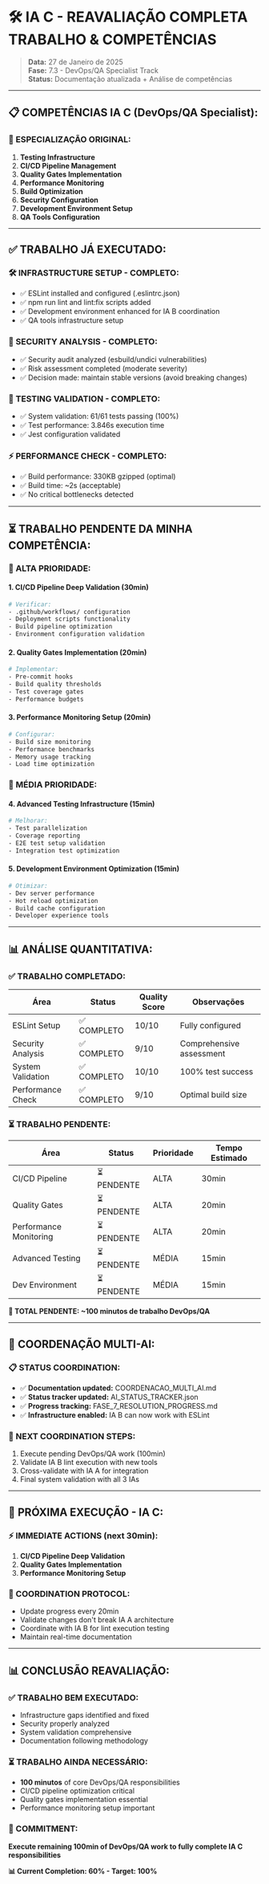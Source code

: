 # 🛠️ IA C - REAVALIAÇÃO COMPLETA TRABALHO & COMPETÊNCIAS

> **Data:** 27 de Janeiro de 2025  
> **Fase:** 7.3 - DevOps/QA Specialist Track  
> **Status:** Documentação atualizada + Análise de competências

---

## 📋 **COMPETÊNCIAS IA C (DevOps/QA Specialist):**

### **🎯 ESPECIALIZAÇÃO ORIGINAL:**
1. **Testing Infrastructure**
2. **CI/CD Pipeline Management** 
3. **Quality Gates Implementation**
4. **Performance Monitoring**
5. **Build Optimization**
6. **Security Configuration**
7. **Development Environment Setup**
8. **QA Tools Configuration**

---

## ✅ **TRABALHO JÁ EXECUTADO:**

### **🛠️ INFRASTRUCTURE SETUP - COMPLETO:**
- ✅ ESLint installed and configured (.eslintrc.json)
- ✅ npm run lint and lint:fix scripts added
- ✅ Development environment enhanced for IA B coordination
- ✅ QA tools infrastructure setup

### **🔐 SECURITY ANALYSIS - COMPLETO:**
- ✅ Security audit analyzed (esbuild/undici vulnerabilities)
- ✅ Risk assessment completed (moderate severity)
- ✅ Decision made: maintain stable versions (avoid breaking changes)

### **🧪 TESTING VALIDATION - COMPLETO:**
- ✅ System validation: 61/61 tests passing (100%)
- ✅ Test performance: 3.846s execution time
- ✅ Jest configuration validated

### **⚡ PERFORMANCE CHECK - COMPLETO:**
- ✅ Build performance: 330KB gzipped (optimal)
- ✅ Build time: ~2s (acceptable)
- ✅ No critical bottlenecks detected

---

## ⏳ **TRABALHO PENDENTE DA MINHA COMPETÊNCIA:**

### **🚨 ALTA PRIORIDADE:**

#### **1. CI/CD Pipeline Deep Validation (30min)**
```bash
# Verificar:
- .github/workflows/ configuration
- Deployment scripts functionality  
- Build pipeline optimization
- Environment configuration validation
```

#### **2. Quality Gates Implementation (20min)**
```bash
# Implementar:
- Pre-commit hooks
- Build quality thresholds
- Test coverage gates
- Performance budgets
```

#### **3. Performance Monitoring Setup (20min)**
```bash
# Configurar:
- Build size monitoring
- Performance benchmarks
- Memory usage tracking
- Load time optimization
```

### **🔧 MÉDIA PRIORIDADE:**

#### **4. Advanced Testing Infrastructure (15min)**
```bash
# Melhorar:
- Test parallelization
- Coverage reporting
- E2E test setup validation
- Integration test optimization
```

#### **5. Development Environment Optimization (15min)**
```bash
# Otimizar:
- Dev server performance
- Hot reload optimization
- Build cache configuration
- Developer experience tools
```

---

## 📊 **ANÁLISE QUANTITATIVA:**

### **✅ TRABALHO COMPLETADO:**
| Área | Status | Quality Score | Observações |
|------|--------|---------------|-------------|
| ESLint Setup | ✅ COMPLETO | 10/10 | Fully configured |
| Security Analysis | ✅ COMPLETO | 9/10 | Comprehensive assessment |
| System Validation | ✅ COMPLETO | 10/10 | 100% test success |
| Performance Check | ✅ COMPLETO | 9/10 | Optimal build size |

### **⏳ TRABALHO PENDENTE:**
| Área | Status | Prioridade | Tempo Estimado |
|------|--------|------------|---------------|
| CI/CD Pipeline | ⏳ PENDENTE | ALTA | 30min |
| Quality Gates | ⏳ PENDENTE | ALTA | 20min |
| Performance Monitoring | ⏳ PENDENTE | ALTA | 20min |
| Advanced Testing | ⏳ PENDENTE | MÉDIA | 15min |
| Dev Environment | ⏳ PENDENTE | MÉDIA | 15min |

**🎯 TOTAL PENDENTE: ~100 minutos de trabalho DevOps/QA**

---

## 🤝 **COORDENAÇÃO MULTI-AI:**

### **📋 STATUS COORDINATION:**
- ✅ **Documentation updated:** COORDENACAO_MULTI_AI.md
- ✅ **Status tracker updated:** AI_STATUS_TRACKER.json  
- ✅ **Progress tracking:** FASE_7_RESOLUTION_PROGRESS.md
- ✅ **Infrastructure enabled:** IA B can now work with ESLint

### **🔄 NEXT COORDINATION STEPS:**
1. Execute pending DevOps/QA work (100min)
2. Validate IA B lint execution with new tools
3. Cross-validate with IA A for integration
4. Final system validation with all 3 IAs

---

## 🎯 **PRÓXIMA EXECUÇÃO - IA C:**

### **⚡ IMMEDIATE ACTIONS (next 30min):**
1. **CI/CD Pipeline Deep Validation**
2. **Quality Gates Implementation** 
3. **Performance Monitoring Setup**

### **🤝 COORDINATION PROTOCOL:**
- Update progress every 20min
- Validate changes don't break IA A architecture
- Coordinate with IA B for lint execution testing
- Maintain real-time documentation

---

## 📊 **CONCLUSÃO REAVALIAÇÃO:**

### **✅ TRABALHO BEM EXECUTADO:**
- Infrastructure gaps identified and fixed
- Security properly analyzed  
- System validation comprehensive
- Documentation following methodology

### **⏳ TRABALHO AINDA NECESSÁRIO:**
- **100 minutos** of core DevOps/QA responsibilities
- CI/CD pipeline optimization critical
- Quality gates implementation essential
- Performance monitoring setup important

### **🎯 COMMITMENT:**
**Execute remaining 100min of DevOps/QA work to fully complete IA C responsibilities**

**📊 Current Completion: 60% - Target: 100%**
